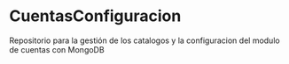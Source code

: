# CuentasConfiguracion
Repositorio para la gestión de los catalogos y la configuracion del modulo de cuentas con MongoDB
